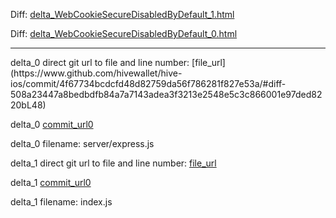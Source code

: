 Diff: [delta_WebCookieSecureDisabledByDefault_1.html](./delta_WebCookieSecureDisabledByDefault_1.html)

Diff: [delta_WebCookieSecureDisabledByDefault_0.html](./delta_WebCookieSecureDisabledByDefault_0.html)

<hr>
delta_0 direct git url to file and line number: [file_url](https://www.github.com/hivewallet/hive-ios/commit/4f67734bcdcfd48d82759da56f786281f827e53a/#diff-508a23447a8bedbdfb84a7a7143adea3f3213e2548e5c3c866001e97ded8220bL48)

delta_0 [commit_url0](https://www.github.com/hivewallet/hive-ios/commit/4f67734bcdcfd48d82759da56f786281f827e53a)

delta_0 filename: server/express.js



delta_1 direct git url to file and line number: [file_url](https://www.github.com/CBenni/logviewer/commit/fc4d412928d4878a816c83b58a22455f6c331040/#diff-e727e4bdf3657fd1d798edcd6b099d6e092f8573cba266154583a746bba0f346L189)

delta_1 [commit_url0](https://www.github.com/CBenni/logviewer/commit/fc4d412928d4878a816c83b58a22455f6c331040)

delta_1 filename: index.js



